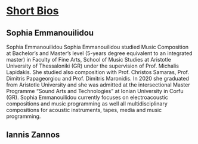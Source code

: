 # <u> Short Bios </u> 

## Sophia Emmanouilidou

Sophia Emmanouilidou
Sophia Emmanouilidou studied Music Composition at Bachelor’s and Master’s level (5-years degree equivalent to an integrated master) in Faculty of Fine Arts, School of Music Studies at Aristotle University of Thessaloniki (GR) under the supervision of Prof. Michalis Lapidakis. She studied also composition with Prof. Christos Samaras, Prof. Dimitris Papageorgiou and Prof. Dimitris Maronidis. In 2020 she graduated from Aristotle University and she was admitted at the intersectional Master Programme “Sound Arts and Technologies” at Ionian University in Corfu (GR). Sophia Emmanouilidou currently focuses on electroacoustic compositions and music programming as well all multidisciplinary compositions for acoustic instruments, tapes, media and music programming.


## Iannis Zannos
